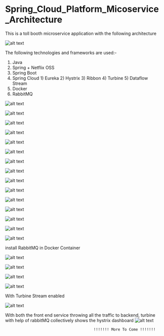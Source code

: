 # Spring_Cloud_Platform_Micoservice_Architecture

This is a toll booth microservice application with the following architecture

![alt text](https://github.com/Hitman007IN/Spring_Cloud_Platform_Micoservice_Architecture/blob/master/Snapshots/Screenshot%202019-01-13%20at%205.31.41%20PM.png)

The following technologies and frameworks are used:-
1) Java
2) Spring + Netflix OSS
  1) Spring Boot
  2) Spring Cloud
    1) Eureka
    2) Hystrix
    3) Ribbon
    4) Turbine
    5) Dataflow Stream
3) Docker
4) RabbitMQ

![alt text](https://github.com/Hitman007IN/Spring_Cloud_Platform_Micoservice_Architecture/blob/master/Snapshots/Screenshot%202019-01-13%20at%201.40.36%20PM.png)

![alt text](https://github.com/Hitman007IN/Spring_Cloud_Platform_Micoservice_Architecture/blob/master/Snapshots/Screenshot%202019-01-13%20at%201.39.31%20PM.png)

![alt text](https://github.com/Hitman007IN/Spring_Cloud_Platform_Micoservice_Architecture/blob/master/Snapshots/Screenshot%202019-01-13%20at%201.40.57%20PM.png)

![alt text](https://github.com/Hitman007IN/Spring_Cloud_Platform_Micoservice_Architecture/blob/master/Snapshots/Screenshot%202019-01-13%20at%202.49.56%20PM.png)

![alt text](https://github.com/Hitman007IN/Spring_Cloud_Platform_Micoservice_Architecture/blob/master/Snapshots/Screenshot%202019-01-13%20at%204.23.01%20PM.png)

![alt text](https://github.com/Hitman007IN/Spring_Cloud_Platform_Micoservice_Architecture/blob/master/Snapshots/Screenshot%202019-01-13%20at%204.25.18%20PM.png)

![alt text](https://github.com/Hitman007IN/Spring_Cloud_Platform_Micoservice_Architecture/blob/master/Snapshots/Screenshot%202019-01-13%20at%205.35.22%20PM.png)

![alt text](https://github.com/Hitman007IN/Spring_Cloud_Platform_Micoservice_Architecture/blob/master/Snapshots/Screenshot%202019-01-13%20at%205.38.55%20PM.png)

![alt text](https://github.com/Hitman007IN/Spring_Cloud_Platform_Micoservice_Architecture/blob/master/Snapshots/Screenshot%202019-01-13%20at%205.44.17%20PM.png)

![alt text](https://github.com/Hitman007IN/Spring_Cloud_Platform_Micoservice_Architecture/blob/master/Snapshots/Screenshot%202019-01-13%20at%205.46.05%20PM.png)

![alt text](https://github.com/Hitman007IN/Spring_Cloud_Platform_Micoservice_Architecture/blob/master/Snapshots/Screenshot%202019-01-13%20at%205.47.19%20PM.png)

![alt text](https://github.com/Hitman007IN/Spring_Cloud_Platform_Micoservice_Architecture/blob/master/Snapshots/Screenshot%202019-01-13%20at%209.30.47%20PM.png)

![alt text](https://github.com/Hitman007IN/Spring_Cloud_Platform_Micoservice_Architecture/blob/master/Snapshots/Screenshot%202019-01-16%20at%203.05.53%20PM.png)

![alt text](https://github.com/Hitman007IN/Spring_Cloud_Platform_Micoservice_Architecture/blob/master/Snapshots/Screenshot%202019-01-16%20at%203.08.46%20PM.png)

![alt text](https://github.com/Hitman007IN/Spring_Cloud_Platform_Micoservice_Architecture/blob/master/Snapshots/Screenshot%202019-01-16%20at%203.09.54%20PM.png)

install RabbitMQ in Docker Container

![alt text](https://github.com/Hitman007IN/Spring_Cloud_Platform_Micoservice_Architecture/blob/master/Snapshots/Screenshot%202019-01-16%20at%2010.43.52%20PM.png)

![alt text](https://github.com/Hitman007IN/Spring_Cloud_Platform_Micoservice_Architecture/blob/master/Snapshots/Screenshot%202019-01-16%20at%2011.19.34%20PM.png)

![alt text](https://github.com/Hitman007IN/Spring_Cloud_Platform_Micoservice_Architecture/blob/master/Snapshots/Screenshot%202019-01-16%20at%2011.19.43%20PM.png)

![alt text](https://github.com/Hitman007IN/Spring_Cloud_Platform_Micoservice_Architecture/blob/master/Snapshots/Screenshot%202019-01-16%20at%2011.36.26%20PM.png)

With Turbine Stream enabled

![alt text](https://github.com/Hitman007IN/Spring_Cloud_Platform_Micoservice_Architecture/blob/master/Snapshots/Screenshot%202019-01-16%20at%2011.36.36%20PM.png)

With both the front end service throwing all the traffic to backend, turbine with help of rabbitMQ collectively shows the hystrix dashboard
![alt text](https://github.com/Hitman007IN/Spring_Cloud_Platform_Micoservice_Architecture/blob/master/Snapshots/Screenshot%202019-01-17%20at%2012.05.47%20AM.png)

                      
                                            !!!!!!! More To Come !!!!!!!

